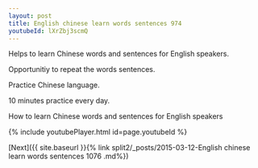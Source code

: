 ```yaml
---
layout: post
title: English chinese learn words sentences 974 
youtubeId: lXrZbj3scmQ
---
```

 
 
Helps to learn Chinese words and sentences for English speakers.

Opportunitiy to repeat the words sentences. 

Practice Chinese language. 
 
10 minutes practice every day. 
 
How to learn Chinese words and sentences for English speakers 
 
{% include youtubePlayer.html id=page.youtubeId %}
 
 
[Next]({{ site.baseurl }}{% link  split2/_posts/2015-03-12-English chinese learn words sentences 1076 .md%})
 
